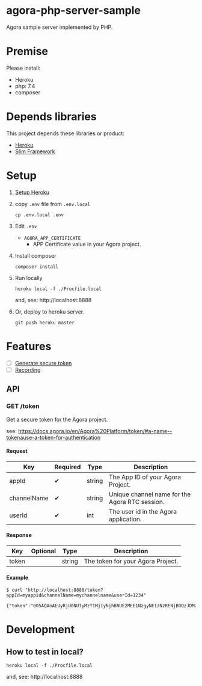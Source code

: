 # agora-php-server-sample 

Agora sample server implemented by PHP.

# Premise

Please install:

- Heroku
- php: 7.4
- composer

# Depends libraries

This project depends these libraries or product:

- [Heroku](https://dashboard.heroku.com/)
- [Slim Framework](http://www.slimframework.com/)

# Setup

1. [Setup Heroku](https://devcenter.heroku.com/articles/getting-started-with-php)
1. copy `.env` file from `.env.local`

    ```
    cp .env.local .env
    ```

1. Edit `.env`

    - `AGORA_APP_CERTIFICATE`
      - APP Certificate value in your Agora project.

1. Install composer

    ```
    composer install
    ```
 
1. Run locally

    ```
    heroku local -f ./Procfile.local
    ```
    and, see: http://localhost:8888

1. Or, deploy to heroku server.

    ```
    git push heroku master
    ```

# Features

- [ ] [Generate secure token](https://docs.agora.io/en/Agora%20Platform/token)
- [ ] [Recording](https://docs.agora.io/en/cloud-recording/cloud_recording_rest?platform=All%20Platforms)

## API

### GET /token

Get a secure token for the Agora project.

see: https://docs.agora.io/en/Agora%20Platform/token/#a-name--tokenause-a-token-for-authentication

#### Request

| Key | Required | Type | Description |
| --- | --- | --- | --- |
| appId       | ✔ | string | The App ID of your Agora Project.  |
| channelName | ✔ | string | Unique channel name for the Agora RTC session. |
| userId      | ✔ | int    | The user id in the Agora application. |

#### Response

| Key | Optional | Type | Description |
| --- | --- | --- | --- |
| token |   | string | The token for your Agora Project. |

#### Example

```
$ curl "http://localhost:8888/token?appId=myappid&channelName=mychannelname&userId=1234"
```

```
{"token":"005AQAoAEUyRjU0NUIyMzY1MjIyNjhBNUE2MEE1NzgyNEIzNzRENjBDQzJDMzAAAG1TZ1\/MKqESzadnXwAA"}
```

# Development

## How to test in local?

```
heroku local -f ./Procfile.local
```

and, see: http://localhost:8888
